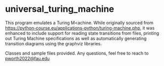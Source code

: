 # universal_turing_machine
 
 This program emulates a Turing M<achine. While originally sourced from https://python-course.eu/applications-python/turing-machine.php, it was enhanced to include support for reading state transitions from files, printing out Turing Machine specifications as well as automatically generating transition diagrams using the graphviz libraries.
 
 Classes and sample files provided. Any questions, feel free to reach to pworth2022@fau.edu
